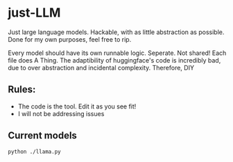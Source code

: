 # just-LLM
Just large language models. Hackable, with as little abstraction as possible. Done for my own purposes, feel free to rip.

Every model should have its own runnable logic. Seperate. Not shared! Each file does A Thing. The adaptibility of huggingface's code is incredibly bad, due to over abstraction and incidental complexity. Therefore, DIY

## Rules:
- The code is the tool. Edit it as you see fit!
- I will not be addressing issues

## Current models
```
python ./llama.py
```